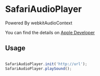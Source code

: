 # SafariAudioPlayer

Powered By webkitAudioContext

You can find the details on [Apple Developer](https://developer.apple.com/library/safari/documentation/AudioVideo/Conceptual/Using_HTML5_Audio_Video/PlayingandSynthesizingSounds/PlayingandSynthesizingSounds.html)

## Usage

```javascript

SafariAudioPlayer.init('http://url');
SafariAudioPlayer.playSound();

```